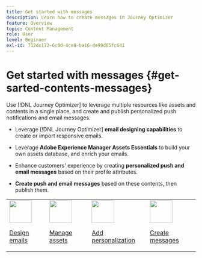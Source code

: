 ```yaml
---
title: Get started with messages
description: Learn how to create messages in Journey Optimizer
feature: Overview
topic: Content Management
role: User
level: Beginner
exl-id: 712dc172-6c0d-4ce8-ba16-de99d65fc641
---
```

# Get started with messages {#get-sarted-contents-messages}

Use [!DNL Journey Optimizer] to leverage multiple resources like assets and contents in a single place, and create and publish personalized push notifications and email messages.

* Leverage [!DNL Journey Optimizer] **email designing capabilities** to create or import responsive emails.

* Leverage **Adobe Experience Manager Assets Essentials** to build your own assets database, and enrich your emails.

* Enhance customers' experience by creating **personalized push and email messages** based on their profile attributes.

* **Create push and email messages** based on these contents, then publish them.

<table>
<tr>
<td><img src="../assets/do-not-localize/icon_design.svg" width="60px"><p><a href="../design-emails.md">Design emails</a></p></td>
<td><img src="../assets/do-not-localize/icon_assets.svg" width="60px"><p><a href="../assets-essentials.md">Manage assets</a></p></td>
<td><img src="../assets/do-not-localize/icon_personalization.svg" width="60px"><p><a href="personalization/personalize.md">Add personalization</a></p></td>
<td><img src="../assets/do-not-localize/icon_messages.svg" width="60px"><p><a href="../create-message.md">Create messages</a></p></td></tr>
</table>
